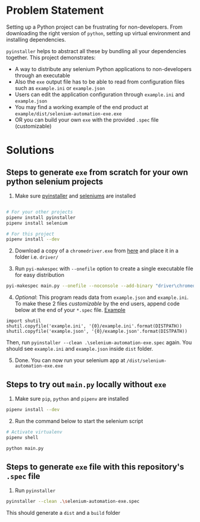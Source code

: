# Problem Statement

Setting up a Python project can be frustrating for non-developers. From downloading the right version of `python`, setting up virtual environment and installing dependencies.

`pyinstaller` helps to abstract all these by bundling all your dependencies together. This project demonstrates:

- A way to distribute any selenium Python applications to non-developers through an executable
- Also the `exe` output file has to be able to read from configuration files such as `example.ini` or `example.json`
- Users can edit the application configuration through `example.ini` and `example.json`
- You may find a working example of the end product at `example/dist/selenium-automation-exe.exe`
- OR you can build your own `exe` with the provided `.spec` file (customizable)

# Solutions

## Steps to generate `exe` from scratch for your own python selenium projects

1. Make sure [pyinstaller](https://pypi.org/project/pyinstaller/) and [seleniums](https://selenium-python.readthedocs.io/) are installed

```sh

# For your other projects
pipenv install pyinstaller
pipenv install selenium

# For this project
pipenv install --dev
```

2. Download a copy of a `chromedriver.exe` from [here](https://chromedriver.chromium.org/downloads) and place it in a folder i.e. `driver/`

3. Run `pyi-makespec` with `--onefile` option to create a single executable file for easy distribution

```sh
pyi-makespec main.py --onefile --noconsole --add-binary "driver\chromedriver.exe;driver\" --add-data "example.json;." --add-data "example.ini;." --name selenium-automation-exe --icon=favicon.ico
```

4. _Optional_: This program reads data from `example.json` and `example.ini`. To make these 2 files _customizable_ by the end users, append code below at the end of your `*.spec` file. [Example](example/selenium-automation-exe.spec)

```spec
import shutil
shutil.copyfile('example.ini', '{0}/example.ini'.format(DISTPATH))
shutil.copyfile('example.json', '{0}/example.json'.format(DISTPATH))
```

Then, run `pyinstaller --clean .\selenium-automation-exe.spec` again. You should see `example.ini` and `example.json` inside `dist` folder.

5. Done. You can now run your selenium app at `/dist/selenium-automation-exe.exe`

## Steps to try out `main.py` locally without `exe`

1. Make sure `pip`, `python` and `pipenv` are installed

```sh
pipenv install --dev
```

2. Run the command below to start the selenium script

```sh
# Activate virtualenv
pipenv shell

python main.py
```

## Steps to generate `exe` file with this repository's `.spec` file

1. Run `pyinstaller`

```sh
pyinstaller --clean .\selenium-automation-exe.spec
```

This should generate a `dist` and a `build` folder

